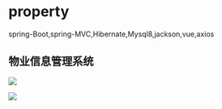 # property
spring-Boot,spring-MVC,Hibernate,Mysql8,jackson,vue,axios

## 物业信息管理系统
![](https://github.com/cym2018/property/workflows/Java%20CI/badge.svg)

![](https://github.com/cym2018/property/workflows/Jekyll%20site%20CI/badge.svg)
